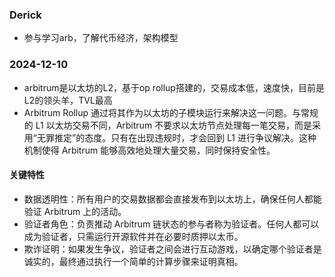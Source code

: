 ### Derick
- 参与学习arb，了解代币经济，架构模型
### 2024-12-10
- arbitrum是以太坊的L2，基于op rollup搭建的，交易成本低，速度快，目前是L2的领头羊，TVL最高
- Arbitrum Rollup 通过将其作为以太坊的子模块运行来解决这一问题。与常规的 L1 以太坊交易不同，Arbitrum 不要求以太坊节点处理每一笔交易，而是采用“无罪推定”的态度。只有在出现违规时，才会回到 L1 进行争议解决。这种机制使得 Arbitrum 能够高效地处理大量交易，同时保持安全性。
#### 关键特性
- 数据透明性：所有用户的交易数据都会直接发布到以太坊上，确保任何人都能验证 Arbitrum 上的活动。
- 验证者角色：负责推动 Arbitrum 链状态的参与者称为验证者。任何人都可以成为验证者，只需运行开源软件并在必要时质押以太币。
- 欺诈证明：如果发生争议，验证者之间会进行互动游戏，以确定哪个验证者是诚实的，最终通过执行一个简单的计算步骤来证明真相。
